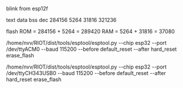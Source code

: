 blink from esp12f

   text    data     bss     dec
 284156    5264   31816  321236

flash ROM = 284156 + 5264 = 289420
      RAM = 5264 + 31816  = 37080



/home/nvv/RIOT/dist/tools/esptool/esptool.py --chip esp32 --port /dev/ttyACM0 --baud 115200 --before default_reset --after hard_reset erase_flash

/home/nvv/RIOT/dist/tools/esptool/esptool.py --chip esp32 --port /dev/ttyCH343USB0 --baud 115200 --before default_reset --after hard_reset erase_flash
